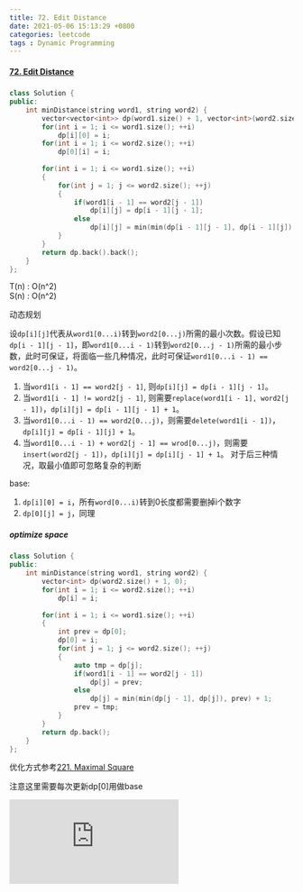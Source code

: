 ```yaml
---
title: 72. Edit Distance
date: 2021-05-06 15:13:29 +0800
categories: leetcode
tags : Dynamic Programming
---
```

#### [72. Edit Distance](https://leetcode.com/problems/edit-distance/)


#####
```c++
class Solution {
public:
    int minDistance(string word1, string word2) {
        vector<vector<int>> dp(word1.size() + 1, vector<int>(word2.size() + 1));
        for(int i = 1; i <= word1.size(); ++i)
            dp[i][0] = i;
        for(int i = 1; i <= word2.size(); ++i)
            dp[0][i] = i;
        
        for(int i = 1; i <= word1.size(); ++i)
        {
            for(int j = 1; j <= word2.size(); ++j)
            {
                if(word1[i - 1] == word2[j - 1])
                    dp[i][j] = dp[i - 1][j - 1];
                else 
                    dp[i][j] = min(min(dp[i - 1][j - 1], dp[i - 1][j]), dp[i][j - 1]) + 1;
            }
        }
        return dp.back().back();
    }
};
```
T(n) : O(n^2) <br>
S(n) : O(n^2)

动态规划

设`dp[i][j]`代表从`word1[0...i)`转到`word2[0...j)`所需的最小次数。假设已知`dp[i - 1][j - 1]`，即`word1[0...i - 1)`转到`word2[0...j - 1)`所需的最小步数，此时可保证，将面临一些几种情况，此时可保证`word1[0...i - 1) == word2[0...j - 1)`。

1. 当`word1[i - 1] == word2[j - 1]`, 则`dp[i][j] = dp[i - 1][j - 1]`。
2. 当`word1[i - 1] != word2[j - 1]`, 则需要`replace(word1[i - 1], word2[j - 1])`，`dp[i][j] = dp[i - 1][j - 1] + 1`。
3. 当`word1[0...i - 1) == word2[0...j)`，则需要`delete(word1[i - 1])`，`dp[i][j] = dp[i - 1][j] + 1`。
4. 当`word1[0...i - 1) + word2[j - 1] == wrod[0...j)`，则需要`insert(word2[j - 1])`，`dp[i][j] = dp[i][j - 1] + 1`。
对于后三种情况，取最小值即可忽略复杂的判断

base:

1. `dp[i][0] = i`，所有`word[0...i)`转到0长度都需要删掉i个数字
2. `dp[0][j] = j`，同理
   
##### optimize space
```c++
class Solution {
public:
    int minDistance(string word1, string word2) {
        vector<int> dp(word2.size() + 1, 0);
        for(int i = 1; i <= word2.size(); ++i)
            dp[i] = i;
        
        for(int i = 1; i <= word1.size(); ++i)
        {
            int prev = dp[0];
            dp[0] = i;
            for(int j = 1; j <= word2.size(); ++j)
            {
                auto tmp = dp[j];
                if(word1[i - 1] == word2[j - 1])
                    dp[j] = prev;
                else 
                    dp[j] = min(min(dp[j - 1], dp[j]), prev) + 1;
                prev = tmp;
            }
        }
        return dp.back();
    }
};
```

优化方式参考[221. Maximal Square](https://leetcode.cinte.cc/2021/04/19/221-Maximal-Square/)

注意这里需要每次更新dp[0]用做base

<iframe width="300" height="150" src="https://www.youtube.com/embed/We3YDTzNXEk" title="YouTube video player" frameborder="0" allow="accelerometer; autoplay; clipboard-write; encrypted-media; gyroscope; picture-in-picture" allowfullscreen></iframe>
